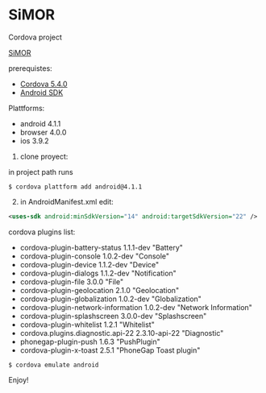 SiMOR
====================

Cordova project 

[SiMOR](https://play.google.com/store/apps/details?id=org.pim.simor)

prerequistes:
- [Cordova 5.4.0](https://cordova.apache.org/)
- [Android SDK](http://developer.android.com/intl/es/sdk/index.html)

Plattforms:
- android 4.1.1
- browser 4.0.0
- ios 3.9.2

1. clone proyect:

in project path runs 

```
$ cordova plattform add android@4.1.1
```

2. in AndroidManifest.xml edit:

```xml
<uses-sdk android:minSdkVersion="14" android:targetSdkVersion="22" />
```

cordova plugins list:

- cordova-plugin-battery-status 1.1.1-dev "Battery"
- cordova-plugin-console 1.0.2-dev "Console"
- cordova-plugin-device 1.1.2-dev "Device"
- cordova-plugin-dialogs 1.1.2-dev "Notification"
- cordova-plugin-file 3.0.0 "File"
- cordova-plugin-geolocation 2.1.0 "Geolocation"
- cordova-plugin-globalization 1.0.2-dev "Globalization"
- cordova-plugin-network-information 1.0.2-dev "Network Information"
- cordova-plugin-splashscreen 3.0.0-dev "Splashscreen"
- cordova-plugin-whitelist 1.2.1 "Whitelist"
- cordova.plugins.diagnostic.api-22 2.3.10-api-22 "Diagnostic"
- phonegap-plugin-push 1.6.3 "PushPlugin"
- cordova-plugin-x-toast 2.5.1 "PhoneGap Toast plugin"

```
$ cordova emulate android
```

Enjoy!
